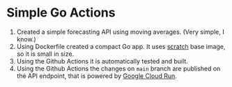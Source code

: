 # Simple Go Actions

1. Created a simple forecasting API using moving averages. (Very simple, I know.)
2. Using Dockerfile created a compact Go app. It uses [scratch](https://support.snyk.io/hc/en-us/articles/360004012857-What-are-docker-scratch-based-images-) base image, so it is small in size.
3. Using the Github Actions it is automatically tested and built.
4. Using the Github Actions the changes on `main` branch are published on the API endpoint, that is powered by [Google Cloud Run](https://cloud.google.com/run).
